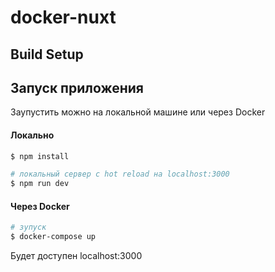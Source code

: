 # docker-nuxt

## Build Setup

## Запуск приложения

Заупустить можно на локальной машине или через Docker 

#### Локально

```bash
$ npm install

# локальный сервер с hot reload на localhost:3000
$ npm run dev

```
#### Через Docker

```bash
# зупуск
$ docker-compose up
```
Будет доступен localhost:3000
